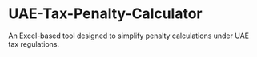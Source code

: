 # UAE-Tax-Penalty-Calculator
An Excel-based tool designed to simplify penalty calculations under UAE tax regulations.

